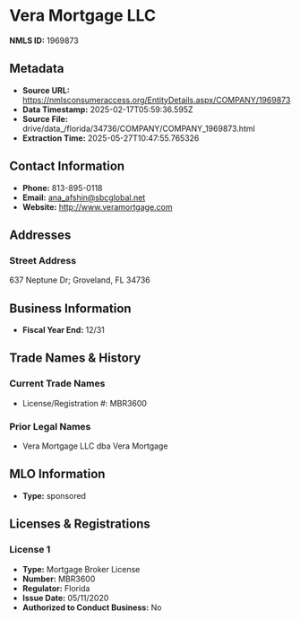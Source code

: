 # Vera Mortgage LLC

**NMLS ID:** 1969873

## Metadata
- **Source URL:** https://nmlsconsumeraccess.org/EntityDetails.aspx/COMPANY/1969873
- **Data Timestamp:** 2025-02-17T05:59:36.595Z
- **Source File:** drive/data_/florida/34736/COMPANY/COMPANY_1969873.html
- **Extraction Time:** 2025-05-27T10:47:55.765326

## Contact Information
- **Phone:** 813-895-0118
- **Email:** ana_afshin@sbcglobal.net
- **Website:** http://www.veramortgage.com

## Addresses
### Street Address
637 Neptune Dr; Groveland, FL 34736

## Business Information
- **Fiscal Year End:** 12/31

## Trade Names & History
### Current Trade Names
- License/Registration #: MBR3600

### Prior Legal Names
- Vera Mortgage LLC dba Vera Mortgage

## MLO Information
- **Type:** sponsored

## Licenses & Registrations

### License 1
- **Type:** Mortgage Broker License
- **Number:** MBR3600
- **Regulator:** Florida
- **Issue Date:** 05/11/2020
- **Authorized to Conduct Business:** No
